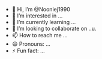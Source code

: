 - 👋 Hi, I’m @Nooniej1990
- 👀 I’m interested in ...
- 🌱 I’m currently learning ...
- 💞️ I’m looking to collaborate on ..u.
- 📫 How to reach me ...
- 😄 Pronouns: ...
- ⚡ Fun fact: ...

<!---
Nooniej1990/Nooniej1990 is a ✨ special ✨ repository because its `README.md` (this file) appears on your GitHub profile.
You can click the Preview link to take a look at your changes.
--->

